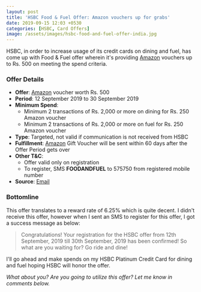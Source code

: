 ```yaml
---
layout: post
title: 'HSBC Food & Fuel Offer: Amazon vouchers up for grabs'
date: 2019-09-15 12:03 +0530
categories: [HSBC, Card Offers]
image: /assets/images/hsbc-food-and-fuel-offer-india.jpg
---
```


HSBC, in order to increase usage of its credit cards on dining and fuel, has come up with Food & Fuel offer wherein it's providing [Amazon](https://l.cardinfo.in/amazon) vouchers up to Rs. 500 on meeting the spend criteria.

### Offer Details

- **Offer**: [Amazon](https://l.cardinfo.in/amazon) voucher worth Rs. 500
- **Period**: 12 September 2019 to 30 September 2019
- **Minimum Spend**:
  - Minimum 2 transactions of Rs. 2,000 or more on dining for Rs. 250 Amazon voucher
  - Minimum 2 transactions of Rs. 2,000 or more on fuel for Rs. 250 Amazon voucher
- **Type**: Targeted, not valid if communication is not received from HSBC
- **Fulfillment**: [Amazon](https://l.cardinfo.in/amazon) Gift Voucher will be sent within 60 days after the Offer Period gets over
- **Other T&C**:
  - Offer valid only on registration
  - To register, SMS **FOODANDFUEL** to 575750 from registered mobile number
- **Source**: [Email](http://mail.hsbc.com.hk/in/cc_portfolio_fs_0919/offer.htm)

### Bottomline

This offer translates to a reward rate of 6.25% which is quite decent. I didn't receive this offer, however when I sent an SMS to register for this offer, I got a success message as below:

> Congratulations! Your registration for the HSBC offer from 12th September, 2019 till 30th September, 2019 has been confirmed! So what are you waiting for? Go ride and dine!

I'll go ahead and make spends on my HSBC Platinum Credit Card for dining and fuel hoping HSBC will honor the offer.

_What about you? Are you going to utilize this offer? Let me know in comments below._
